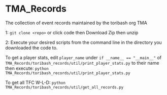# TMA_Records
The collection of event records maintained by the toribash org TMA 

1: `git clone <repo>` or click code then Download Zip then unzip

2: Execute your desired scripts from the command line in the directory you downloaded the code to.

To get a player stats, edit `player_name` under `if __name__ == "__main__"` of `TMA_Records/toribash_records/util/print_player_stats.py` to their name then execute: `python TMA_Records/toribash_records/util/print_player_stats.py`

To get all TFC W-L-D: `python TMA_Records/toribash_records/util/get_all_records.py`
